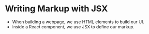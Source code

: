 # Writing Markup with JSX

- When building a webpage, we use HTML elements to build our UI.
- Inside a React component, we use JSX to define our markup.
